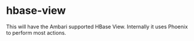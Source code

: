 # hbase-view
This will have the Ambari supported HBase View.
Internally it uses Phoenix to perform most actions.
